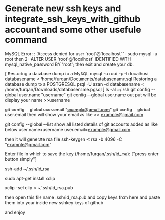 # Generate new ssh keys and integrate_ssh_keys_with_github account and some other usefule command 

MySQL Error: : 'Access denied for user 'root'@'localhost'
1-  sudo mysql -u root
then
2- ALTER USER 'root'@'localhost' IDENTIFIED WITH mysql_native_password BY 'root';
then exit and create your db.

[
Restoring a database dump to a MySQL
  mysql -u root -p -h localhost databasename < /home/furqan/Documents/databasename.sql
Restoring a database dump to a POSTGRESQL
  psql -U azan -d databasename < /home/furqan/Downloads/databasename.pgsql
]
ls -al ~/.ssh
git config --global user.name "username"
git config --global user.name
out put will be display your name  >>username

git config --global user.email "example@gmail.com"
git config --global user.email
then will show your email as like   >> example@gmail.com

git config --global --list
show all listed details of git accounts added as like below
  user.name=username
user.email=example@gmail.com

then   it will generate rsa file 
ssh-keygen -t rsa -b 4096 -C "example@gmail.com"

Enter file in which to save the key (/home/furqan/.ssh/id_rsa):   ["press enter button simply"]

ssh-add ~/.ssh/id_rsa

sudo apt-get install xclip

xclip -sel clip < ~/.ssh/id_rsa.pub

then open this file  name   .ssh/id_rsa.pub
 and copy keys from here and paste them into your inside new sshkey keys of github


 and enjoy
 
